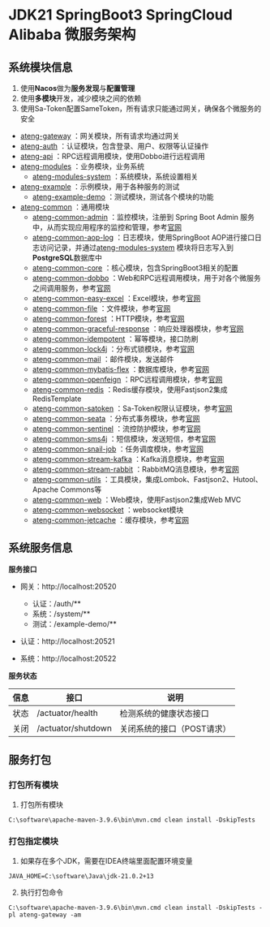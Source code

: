 # JDK21 SpringBoot3 SpringCloud Alibaba 微服务架构

## 系统模块信息

1. 使用**Nacos**做为**服务发现**与**配置管理**
2. 使用**多模块**开发，减少模块之间的依赖
3. 使用Sa-Token配置SameToken，所有请求只能通过网关，确保各个微服务的安全

- [ateng-gateway](ateng-gateway) ：网关模块，所有请求均通过网关
- [ateng-auth](ateng-auth) ：认证模块，包含登录、用户、权限等认证操作
- [ateng-api](ateng-api) ：RPC远程调用模块，使用Dobbo进行远程调用
- [ateng-modules](ateng-modules) ：业务模块，业务系统
    - [ateng-modules-system](ateng-modules/ateng-modules-system) ：系统模块，系统设置相关
- [ateng-example](ateng-example) ：示例模块，用于各种服务的测试
    - [ateng-example-demo](ateng-example/ateng-example-demo) ：测试模块，测试各个模块的功能
- [ateng-common](ateng-common) ：通用模块
    - [ateng-common-admin](ateng-common/ateng-common-admin) ：监控模块，注册到 Spring Boot Admin
      服务中，从而实现应用程序的监控和管理，参考[官网](https://docs.spring-boot-admin.com/current/getting-started.html)
    - [ateng-common-aop-log](ateng-common/ateng-common-aop-log) ：日志模块，使用SpringBoot
      AOP进行接口日志访问记录，并通过[ateng-modules-system](ateng-modules\ateng-modules-system) 模块将日志写入到**PostgreSQL**数据库中
    - [ateng-common-core](ateng-common/ateng-common-core) ：核心模块，包含SpringBoot3相关的配置
    - [ateng-common-dobbo](ateng-common/ateng-common-dobbo)
      ：Web和RPC远程调用模块，用于对各个微服务之间调用服务，参考[官网](https://cn.dubbo.apache.org/zh-cn/overview/mannual/java-sdk/quick-start/spring-boot/)
    - [ateng-common-easy-excel](ateng-common/ateng-common-easy-excel) ：Excel模块，参考[官网](https://easyexcel.opensource.alibaba.com/)
    - [ateng-common-file](ateng-common/ateng-common-file) ：文件模块，参考[官网](https://x-file-storage.xuyanwu.cn/#/)
    - [ateng-common-forest](ateng-common/ateng-common-forest) ：HTTP模块，参考[官网](https://forest.dtflyx.com/)
    - [ateng-common-graceful-response](ateng-common/ateng-common-graceful-response)
      ：响应处理器模块，参考[官网](https://doc.feiniaojin.com/graceful-response/home.html)
    - [ateng-common-idempotent](ateng-common/ateng-common-idempotent) ：幂等模块，接口防刷
    - [ateng-common-lock4j](ateng-common/ateng-common-lock4j) ：分布式锁模块，参考[官网](https://github.com/baomidou/lock4j)
    - [ateng-common-mail](ateng-common/ateng-common-mail) ：邮件模块，发送邮件
    - [ateng-common-mybatis-flex](ateng-common/ateng-common-mybatis-flex) ：数据库模块，参考[官网](https://mybatis-flex.com/)
    - [ateng-common-openfeign](ateng-common/ateng-common-openfeign)
      ：RPC远程调用模块，参考[官网](https://spring.io/projects/spring-cloud-openfeign)
    - [ateng-common-redis](ateng-common/ateng-common-redis) ：Redis缓存模块，使用Fastjson2集成RedisTemplate
    - [ateng-common-satoken](ateng-common/ateng-common-satoken) ：Sa-Token权限认证模块，参考[官网](https://sa-token.cc/)
    - [ateng-common-seata](ateng-common/ateng-common-seata) ：分布式事务模块，参考[官网](https://seata.apache.org/zh-cn/docs/user/quickstart/)
    - [ateng-common-sentinel](ateng-common/ateng-common-sentinel) ：流控防护模块，参考[官网](https://sentinelguard.io/zh-cn/)
    - [ateng-common-sms4j](ateng-common/ateng-common-sms4j) ：短信模块，发送短信，参考[官网](https://sms4j.com/)
    - [ateng-common-snail-job](ateng-common/ateng-common-snail-job) ：任务调度模块，参考[官网](https://snailjob.opensnail.com/)
    - [ateng-common-stream-kafka](ateng-common/ateng-common-stream-kafka)
      ：Kafka消息模块，参考[官网](https://github.com/spring-cloud/spring-cloud-stream/tree/main/binders/kafka-binder)
    - [ateng-common-stream-rabbit](ateng-common/ateng-common-stream-rabbit)
      ：RabbitMQ消息模块，参考[官网](https://github.com/spring-cloud/spring-cloud-stream/tree/main/binders/rabbit-binder)
    - [ateng-common-utils](ateng-common/ateng-common-utils) ：工具模块，集成Lombok、Fastjson2、Hutool、Apache Commons等
    - [ateng-common-web](ateng-common/ateng-common-web) ：Web模块，使用Fastjson2集成Web MVC
    - [ateng-common-websocket](ateng-common/ateng-common-websocket) ：websocket模块
    - [ateng-common-jetcache](ateng-common/ateng-common-jetcache) ：缓存模块，参考[官网](https://github.com/alibaba/jetcache)

## 系统服务信息

**服务接口**

- 网关：http://localhost:20520
    - 认证：/auth/**
    - 系统：/system/**
    - 测试：/example-demo/**

- 认证：http://localhost:20521
- 系统：http://localhost:20522

**服务状态**

| 信息 | 接口                 | 说明              |
|----|--------------------|-----------------|
| 状态 | /actuator/health   | 检测系统的健康状态接口     |
| 关闭 | /actuator/shutdown | 关闭系统的接口（POST请求） |

## 服务打包

### 打包所有模块

1. 打包所有模块

```shell
C:\software\apache-maven-3.9.6\bin\mvn.cmd clean install -DskipTests
```

### 打包指定模块

1. 如果存在多个JDK，需要在IDEA终端里面配置环境变量

```shell
JAVA_HOME=C:\software\Java\jdk-21.0.2+13
```

2. 执行打包命令

```shell
C:\software\apache-maven-3.9.6\bin\mvn.cmd clean install -DskipTests -pl ateng-gateway -am
```


